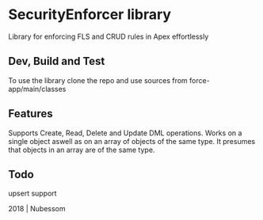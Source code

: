 # SecurityEnforcer library
Library for enforcing FLS and CRUD rules in Apex effortlessly

## Dev, Build and Test
To use the library clone the repo and use sources from force-app/main/classes

## Features
Supports Create, Read, Delete and Update DML operations.
Works on a single object aswell as on an array of objects of the same type.
It presumes that objects in an array are of the same type.

## Todo
upsert support

2018 | Nubessom
